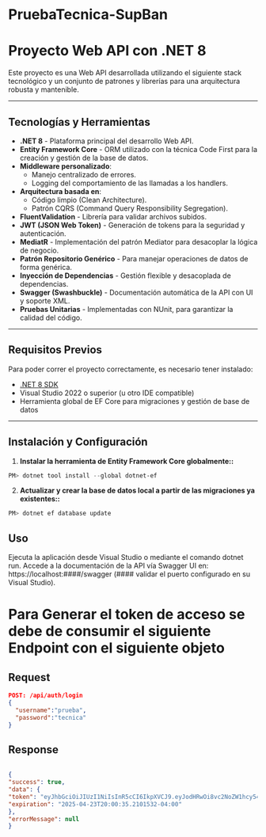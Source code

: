 # PruebaTecnica-SupBan
# Proyecto Web API con .NET 8  

Este proyecto es una Web API desarrollada utilizando el siguiente stack tecnológico y un conjunto de patrones y librerías para una arquitectura robusta y mantenible.  

---  

## Tecnologías y Herramientas  

- **.NET 8** - Plataforma principal del desarrollo Web API.  
- **Entity Framework Core** - ORM utilizado con la técnica Code First para la creación y gestión de la base de datos.  
- **Middleware personalizado**:  
  - Manejo centralizado de errores.  
  - Logging del comportamiento de las llamadas a los handlers.  
- **Arquitectura basada en**:  
  - Código limpio (Clean Architecture).  
  - Patrón CQRS (Command Query Responsibility Segregation).  
- **FluentValidation** - Librería para validar archivos subidos.  
- **JWT (JSON Web Token)** - Generación de tokens para la seguridad y autenticación.  
- **MediatR** - Implementación del patrón Mediator para desacoplar la lógica de negocio.  
- **Patrón Repositorio Genérico** - Para manejar operaciones de datos de forma genérica.  
- **Inyección de Dependencias** - Gestión flexible y desacoplada de dependencias.  
- **Swagger (Swashbuckle)** - Documentación automática de la API con UI y soporte XML.  
- **Pruebas Unitarias** - Implementadas con NUnit, para garantizar la calidad del código.  

---  

## Requisitos Previos  

Para poder correr el proyecto correctamente, es necesario tener instalado:  

- [.NET 8 SDK](https://dotnet.microsoft.com/download)  
- Visual Studio 2022 o superior (u otro IDE compatible)  
- Herramienta global de EF Core para migraciones y gestión de base de datos  

---  

## Instalación y Configuración  

1. **Instalar la herramienta de Entity Framework Core globalmente::**  

```powershell  
PM> dotnet tool install --global dotnet-ef  

```

2. **Actualizar y crear la base de datos local a partir de las migraciones ya existentes::**  

```powershell  
PM> dotnet ef database update

```

## Uso
Ejecuta la aplicación desde Visual Studio o mediante el comando dotnet run.
Accede a la documentación de la API vía Swagger UI en: https://localhost:####/swagger (#### validar el puerto configurado en su Visual Studio).

# Para Generar el token de acceso se debe de consumir el siguiente Endpoint con el siguiente objeto
## Request
```json
POST: /api/auth/login
{
  "username":"prueba",
  "password":"tecnica"
}
```
## Response 
```json

{
"success": true,
"data": {
"token": "eyJhbGciOiJIUzI1NiIsInR5cCI6IkpXVCJ9.eyJodHRwOi8vc2NoZW1hcy54bWxzb2FwLm9yZy93cy8yMDA1LzA1L2lkZW50aXR5L2NsYWltcy9uYW1lIjoicHJ1ZWJhIiwiZXhwIjoxNzQ1NDUyODM1LCJpc3MiOiJwcnVlYmFUZWNuaWNhU0kqMDFAIyQlNTE1MTUxNTE0NFdXNSJ9.CCoBby55PGJZJjXAtGT7OT4JTLN1mFfwgMpp_urrtQI",
"expiration": "2025-04-23T20:00:35.2101532-04:00"
},
"errorMessage": null
}
